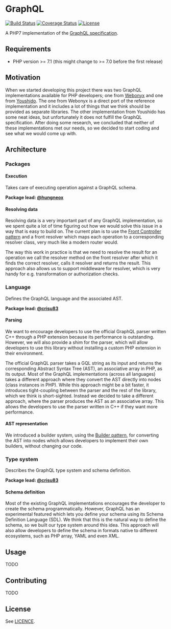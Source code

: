 # GraphQL

[![Build Status](https://travis-ci.org/digiaonline/graphql-php.svg?branch=master)](https://travis-ci.org/digiaonline/graphql-php)
[![Coverage Status](https://coveralls.io/repos/github/digiaonline/graphql-php/badge.svg?branch=master)](https://coveralls.io/github/digiaonline/graphql-php?branch=master)
[![License](https://img.shields.io/badge/license-MIT-blue.svg)](https://raw.githubusercontent.com/digiaonline/graphql-php/master/LICENSE)

A PHP7 implementation of the [GraphQL specification](http://facebook.github.io/graphql/).

## Requirements

- PHP version >= 7.1 (this might change to >= 7.0 before the first release)

## Motivation

When we started developing this project there was two GraphQL implementations available for PHP developers; one from 
[Webonyx](https://github.com/webonyx/graphql-php/) and one from [Youshido](https://github.com/youshido/graphql/). 
The one from Webonyx is a direct port of the reference implementation and it includes a lot of things that we think 
should be provided as separate libraries. The other implementation from Youshido has some neat ideas, but unfortunately 
it does not fulfill the GraphQL specification. After doing some research, we concluded that neither of these
implementations met our needs, so we decided to start coding and see what we would come up with.

## Architecture

### Packages

#### Execution

Takes care of executing operation against a GraphQL schema.

**Package lead: [@hungneox](https://github.com/hungneox/)**

#### Resolving data

Resolving data is a very important part of any GraphQL implementation, so we spent quite a lot of time figuring out how 
we would solve this issue in a way that is easy to build on. The current plan is to use the 
[Front Controller pattern](https://en.wikipedia.org/wiki/Front_controller) and a front resolver which maps each 
operation to a corresponding resolver class, very much like a modern router would.

The way this work in practice is that we need to resolve the result for an operation we call the resolver method on
the front resolver after which it finds the correct resolver, calls it resolver and returns the result. This approach
also allows us to support middleware for resolver, which is very handy for e.g. transformation or authorization checks.   

### Language

Defines the GraphQL language and the associated AST.

**Package lead: [@crisu83](https://github.com/crisu83/)**

#### Parsing

We want to encourage developers to use the official GraphQL parser written C++ through a PHP extension because its 
performance is outstanding. However, we will also provide a shim for the parser, which will allow developers to use 
this library without installing a custom PHP extension in their environment.

The official GraphQL parser takes a GQL string as its input and returns the corresponding Abstract Syntax Tree (AST), 
an associative array in PHP, as its output. Most of the GraphQL implementations (across all languages) takes a
different approach where they convert the AST directly into nodes (class instances in PHP). While this approach might 
be a bit faster, it introduces tight-coupling between the parser and the rest of the library, which we think is 
short-sighted. Instead we decided to take a different approach, where the parser produces the AST as an associative 
array. This allows the developers to use the parser written in C++ if they want more performance.

#### AST representation

We introduced a builder system, using the [Builder pattern](https://en.wikipedia.org/wiki/Builder_pattern),
for converting the AST into nodes which allows developers to implement their own builders, without changing our code.

### Type system

Describes the GraphQL type system and schema definition.

**Package lead: [@crisu83](https://github.com/crisu83/)**

#### Schema definition

Most of the existing GraphQL implementations encourages the developer to create the schema programmatically. However,
GraphQL has an experimental featured which lets you define your schema using its Schema Definition Language (SDL). We 
think that this is the natural way to define the schema, so we built our type system around this idea. This approach 
will also allow developers to define the schema in formats native to different ecosystems, such as PHP array, YAML and 
even XML.

## Usage

TODO

## Contributing

TODO

## License

See [LICENCE](LICENSE).
